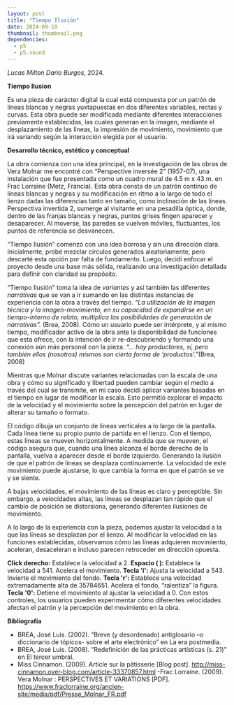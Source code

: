 ```yaml
---
layout: post
title: "Tiempo Ilusión"
date: 2024-09-10
thumbnail: thumbnail.png
dependencies:
  - p5
  - p5.sound
---
```


<div id="div-sketch">
  <script type="text/javascript" src="sketch.js"></script>
</div>

_Lucas Milton Dario Burgos_, 2024.

**Tiempo Ilusion**

 Es una pieza de carácter digital la cual está compuesta por un patrón de líneas blancas y negras yuxtapuestas en dos diferentes variables, rectas y curvas. Esta obra puede ser modificada mediante diferentes interacciones previamente establecidas, las cuales generan en la imagen, mediante el desplazamiento de las líneas, la impresión de movimiento, movimiento que irá variando según la interacción elegida por el usuario.


**Desarrollo técnico, estético y conceptual**

 La obra comienza con una idea principal, en la investigación de las obras de Vera Molnar me encontré con “Perspective inversée 2” (1957-07), una instalación que fue presentada como un cuadro mural de 4.5 m x 43 m. en Frac Lorraine (Metz, Francia). Esta obra consta de un patrón continuo de líneas blancas y negras y su modificación en ritmo a lo largo de todo el lienzo dadas las diferencias tanto en tamaño, como inclinación de las líneas. Perspectiva invertida 2, sumerge al visitante en una pesadilla óptica, donde, dentro de las franjas blancas y negras, puntos grises fingen aparecer y desaparecer. Al moverse, las paredes se vuelven móviles, fluctuantes, los puntos de referencia se desvanecen.

 “Tiempo Ilusión” comenzó con una idea borrosa y sin una dirección clara. Inicialmente, probé mezclar círculos generados aleatoriamente, pero descarté esta opción por falta de fundamento. Luego, decidí enfocar el proyecto desde una base más sólida, realizando una investigación detallada para definir con claridad su propósito.

 “Tiempo Ilusión” toma la idea de _variantes_ y así también las diferentes _narrativas_ que se van a ir sumando en las distintas instancias de experiencia con la obra a través del tiempo.
  _“La utilización de la imagen técnica y la imagen-movimiento, en su capacidad de expandirse en un tiempo-interno de relato, multiplica las posibilidades de generación de narrativas”._ (Brea, 2008). 
 Cómo un usuario puede ser intérprete, y al mismo tiempo, modificador activo de la obra ante la disponibilidad de funciones que esta ofrece, con la intención de ir re-descubriendo y formando una conexión aún más personal con la pieza. _“... hay productores, sí, pero también ellos (nosotros) mismos son cierta forma de ‘productos’.”_(Brea, 2008)

 Mientras que Molnar discute variantes relacionadas con la escala de una obra y cómo su significado y libertad pueden cambiar según el medio a través del cual se transmite, en mi caso decidí aplicar variantes basadas en el tiempo en lugar de modificar la escala. Esto permitió explorar el impacto de la velocidad y el movimiento sobre la percepción del patrón en lugar de alterar su tamaño o formato.

 El código dibuja un conjunto de líneas verticales a lo largo de la pantalla. Cada línea tiene su propio punto de partida en el lienzo. Con el tiempo, estas líneas se mueven horizontalmente. A medida que se mueven, el código asegura que, cuando una línea alcanza el borde derecho de la pantalla, vuelva a aparecer desde el borde izquierdo. Generando la ilusión de que el patrón de líneas se desplaza continuamente. La velocidad de este movimiento puede ajustarse, lo que cambia la forma en que el patrón se ve y se siente.

 A bajas velocidades, el movimiento de las líneas es claro y perceptible. Sin embargo, a velocidades altas, las líneas se desplazan tan rápido que el cambio de posición se distorsiona, generando diferentes ilusiones de movimiento.
 
 A lo largo de la experiencia con la pieza, podemos ajustar la velocidad a la que las líneas se desplazan por el lienzo. Al modificar la velocidad en las funciones establecidas, observamos cómo las líneas adquieren movimiento, aceleran, desaceleran e incluso parecen retroceder en dirección opuesta.

**Click derecho:** Establece la velocidad a 2.
**Espacio ( ):** Establece la velocidad a 541. Acelera el movimiento.
**Tecla 'i':** Ajusta la velocidad a 543. Invierte el movimiento del fondo.
**Tecla 'r':** Establece una velocidad extremadamente alta de 35784651. Acelera el fondo, “ralentiza” la figura.
**Tecla '0':** Detiene el movimiento al ajustar la velocidad a 0.
Con estos controles, los usuarios pueden experimentar cómo diferentes velocidades afectan el patrón y la percepción del movimiento en la obra.

**Bibliografía**

- BREA, José Luis. (2002). “Breve (y desordenado) antiglosario –o diccionario de tópicos- sobre el arte electrónico” en La era postmedia. 
- BREA, José Luis. (2008). “Redefinición de las prácticas artísticas (s. 21)” en El tercer umbral. 
- Miss Cinnamon. (2009). Article sur la pâtisserie [Blog post].
http://miss-cinnamon.over-blog.com/article-33370857.html
-Frac Lorraine. (2009). Vera Molnar : PERSPECTIVES ET VARIATIONS  [PDF]. https://www.fraclorraine.org/ancien-site/media/pdf/Presse_Molnar_FR.pdf
